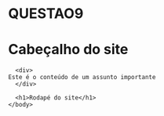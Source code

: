 # QUESTAO9
<html>
    <head>
      <title>Proposta 1 para homepage da empresa</title>
    </head>
    <body>
      <h1>Cabeçalho do site</h1>

      <div>
	Este é o conteúdo de um assunto importante
      </div>

      <h1>Rodapé do site</h1>
    </body>
  </html>
